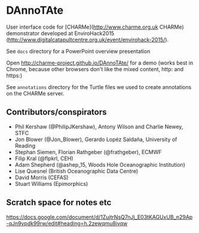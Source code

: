 # DAnnoTAte
User interface code for [CHARMe](http://www.charme.org.uk CHARMe) demonstrator developed at EnviroHack2015 (http://www.digitalcatapultcentre.org.uk/event/envirohack-2015/).

See `docs` directory for a PowerPoint overview presentation

Open http://charme-project.github.io/DAnnoTAte/ for a demo (works best in Chrome, because other browsers don't like the mixed content, http: and https:)

See `annotations` directory for the Turtle files we used to create annotations on the CHARMe server.

## Contributors/conspirators
 * Phil Kershaw (@PhilipJKershaw), Antony Wilson and Charlie Newey, STFC
 * Jon Blower (@Jon_Blower), Gerardo Lopéz Saldaña, University of Reading
 * Stephan Siemen, Florian Rathgeber (@frathgeber), ECMWF
 * Filip Kral (@flpkrl, CEH)
 * Adam Shepherd (@ashep_15, Woods Hole Oceanographic Institution)
 * Lise Quesnel (British Oceanographic Data Centre)
 * David Morris (CEFAS)
 * Stuart Williams (Epimorphics)

## Scratch space for notes etc
https://docs.google.com/document/d/1ZujtrNsQ7nJj_E03tKAGUxUB_n29Ap-qJn9vpdk99rw/edit#heading=h.2zewqmu8ivqw

